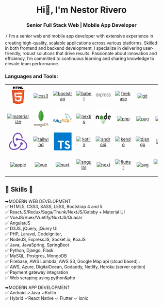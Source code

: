 <h1 align="center">Hi👋, I'm Nestor Rivero</h1>
<h3 align="center">Senior Full Stack Web | Mobile App Developer</h3>
⚡ I’m a senior web and mobile app developer with extensive experience in creating high-quality, scalable applications across various platforms. Skilled in both frontend and backend development, I specialize in delivering user-friendly, robust solutions that drive results. Passionate about innovation and efficiency, I’m committed to continuous learning and sharing knowledge to elevate team performance.

<h3>Languages and Tools:</h3>

<table align="center">
    <tbody>
        <tr>
            <td align="center" width="70" height="70">
                <a href="https://www.w3.org/html/" target="_blank" rel="noreferrer">
                    <img src="https://raw.githubusercontent.com/devicons/devicon/master/icons/html5/html5-original-wordmark.svg"
                        alt="html5" width="60" height="60" />
                </a>
            </td>
            <td align="center" width="70" height="70">
                <a href="https://www.w3schools.com/css/" target="_blank" rel="noreferrer">
                    <img src="https://github.com/NikitaRaik/NikitaRaik/raw/main/git%20profile%20icons/css_aladdinGene.png"
                        alt="css3" width="60" height="60" />
                </a>
            </td>
            <td align="center" width="70" height="70">
                <a href="https://getbootstrap.com" target="_blank" rel="noreferrer">
                    <img src="https://github.com/NikitaRaik/NikitaRaik/raw/main/git%20profile%20icons/bootstrap_aladdinGene.png"
                        alt="bootstrap" width="60" height="60" />
                </a>
            </td>
            <td align="center" width="70" height="70">
                <a href="https://babeljs.io/" target="_blank" rel="noreferrer">
                    <img src="https://www.vectorlogo.zone/logos/babeljs/babeljs-icon.svg" alt="babel" width="60"
                        height="60" />
                </a>
            </td>
            <td align="center" width="70" height="70">
                <a href="https://expressjs.com" target="_blank" rel="noreferrer">
                    <img src="https://raw.githubusercontent.com/devicons/devicon/master/icons/express/express-original-wordmark.svg"
                        alt="express" width="60" height="60" />
                </a>
            </td>
            <td align="center" width="70" height="70">
                <a href="https://firebase.google.com/" target="_blank" rel="noreferrer">
                    <img src="https://github.com/NikitaRaik/NikitaRaik/raw/main/git%20profile%20icons/firebase_aladdinGene.webp"
                        alt="firebase" width="60" height="60" />
                </a>
            </td>
            <td align="center" width="70" height="70">
                <a href="https://git-scm.com/" target="_blank" rel="noreferrer">
                    <img src="https://github.com/NikitaRaik/NikitaRaik/raw/main/git%20profile%20icons/git_aladdinGene.gif"
                        alt="git" width="60" height="60" />
                </a>
            </td>
            <td align="center" width="70" height="70">
                <a href="https://www.java.com" target="_blank" rel="noreferrer">
                    <img src="https://github.com/NikitaRaik/NikitaRaik/raw/main/git%20profile%20icons/java_aladdinGene.gif"
                        alt="java" width="60" height="60" />
                </a>
            </td>
            <td align="center" width="70" height="70">
                <a href="https://developer.mozilla.org/en-US/docs/Web/JavaScript" target="_blank" rel="noreferrer">
                    <img src="https://github.com/NikitaRaik/NikitaRaik/raw/main/git%20profile%20icons/javascript_aladdinGene.gif"
                        alt="javascript" width="60" height="60" />
                </a>
            </td>
            <td align="center" width="70" height="70">
                <a href="https://www.linux.org/" target="_blank" rel="noreferrer">
                    <img src="https://raw.githubusercontent.com/devicons/devicon/master/icons/linux/linux-original.svg"
                        alt="linux" width="60" height="60" />
                </a>
            </td>
        </tr>
        <tr>
            <td align="center" width="70" height="70">
                <a href="https://materializecss.com/" target="_blank" rel="noreferrer">
                    <img src="https://raw.githubusercontent.com/prplx/svg-logos/5585531d45d294869c4eaab4d7cf2e9c167710a9/svg/materialize.svg"
                        alt="materialize" width="60" height="60" />
                </a>
            </td>
            <td align="center" width="70" height="70">
                <a href="https://www.mongodb.com/" target="_blank" rel="noreferrer">
                    <img src="https://raw.githubusercontent.com/devicons/devicon/master/icons/mongodb/mongodb-original-wordmark.svg"
                        alt="mongodb" width="60" height="60" />
                </a>
            </td>
            <td align="center" width="70" height="70">
                <a href="https://www.mysql.com/" target="_blank" rel="noreferrer">
                    <img src="https://raw.githubusercontent.com/devicons/devicon/master/icons/mysql/mysql-original-wordmark.svg"
                        alt="mysql" width="60" height="60" />
                </a>
            </td>
            <td align="center" width="70" height="70">
                <a href="https://nextjs.org/" target="_blank" rel="noreferrer">
                    <img src="https://cdn.worldvectorlogo.com/logos/nextjs-2.svg" alt="nextjs" width="60" height="60" />
                </a>
            </td>
            <td align="center" width="70" height="70">
                <a href="https://nodejs.org" target="_blank" rel="noreferrer">
                    <img src="https://raw.githubusercontent.com/devicons/devicon/master/icons/nodejs/nodejs-original-wordmark.svg"
                        alt="nodejs" width="60" height="60" />
                </a>
            </td>
            <td align="center" width="70" height="70">
                <a href="https://www.php.net" target="_blank" rel="noreferrer">
                    <img src="https://github.com/NikitaRaik/NikitaRaik/raw/main/git%20profile%20icons/php_aladdinGene.gif"
                        alt="php" width="60" height="60" />
                </a>
            </td>
            <td align="center" width="70" height="70">
                <a href="https://pugjs.org" target="_blank" rel="noreferrer">
                    <img src="https://cdn.worldvectorlogo.com/logos/pug.svg" alt="pug" width="60" height="60" />
                </a>
            </td>
            <td align="center" width="70" height="70">
                <a href="https://www.python.org" target="_blank" rel="noreferrer">
                    <img src="https://github.com/NikitaRaik/NikitaRaik/raw/main/git%20profile%20icons/python_aladdinGene.gif"
                        alt="python" width="60" height="60" />
                </a>
            </td>
            <td align="center" width="70" height="70">
                <a href="https://reactjs.org/" target="_blank" rel="noreferrer">
                    <img src="https://github.com/NikitaRaik/NikitaRaik/raw/main/git%20profile%20icons/react_aladdinGene.gif"
                        alt="react" width="60" height="60" />
                </a>
            </td>
            <td align="center" width="70" height="70">
                <a href="" target="_blank" rel="noreferrer">
                    <img
                        src="https://github.com/NikitaRaik/NikitaRaik/raw/main/git%20profile%20icons/flask_aladdinGene.png" />
                </a>
            </td>
        </tr>
        <tr>
            <td align="center" width="70" height="70">
                <a href="https://redux.js.org" target="_blank" rel="noreferrer">
                    <img src="https://raw.githubusercontent.com/devicons/devicon/master/icons/redux/redux-original.svg"
                        alt="redux" width="60" height="60" />
                </a>
            </td>
            <td align="center" width="70" height="70">
                <a href="https://tailwindcss.com/" target="_blank" rel="noreferrer">
                    <img src="https://www.vectorlogo.zone/logos/tailwindcss/tailwindcss-icon.svg" alt="tailwind"
                        width="60" height="60" />
                </a>
            </td>
            <td align="center" width="70" height="70">
                <a href="https://www.typescriptlang.org/" target="_blank" rel="noreferrer">
                    <img src="https://raw.githubusercontent.com/devicons/devicon/master/icons/typescript/typescript-original.svg"
                        alt="typescript" width="60" height="60" />
                </a>
            </td>
            <td align="center" width="70" height="70">
                <a href="#kotlin">
                    <img src="https://github.com/NikitaRaik/NikitaRaik/raw/main/git%20profile%20icons/Kotlin_aladdinGene.jfif"
                        width="60" alt="kotlin" style="max-width: 100%;">
                </a>
            </td>
            <td align="center" width="70" height="70">
                <a href="#android">
                    <img src="https://github.com/NikitaRaik/NikitaRaik/raw/main/git%20profile%20icons/android_aladdinGene.gif"
                        width="60" alt="android" style="max-width: 100%;">
                </a>
            </td>
            <td align="center" width="70" height="70">
                <a href="#kendo">
                    <img src="https://github.com/NikitaRaik/NikitaRaik/raw/main/git%20profile%20icons/kendo_aladdinGene.webp"
                        width="60" alt="kendo" style="max-width: 100%;">
                </a>
            </td>
            <td align="center" width="70" height="70">
                <a href="#django">
                    <img src="https://github.com/NikitaRaik/NikitaRaik/raw/main/git%20profile%20icons/django_aladdinGene.png"
                        width="60" alt="django" style="max-width: 100%;">
                </a>
            </td>
            <td align="center" width="70" height="70">
                <a href="#laravel">
                    <img src="https://github.com/NikitaRaik/NikitaRaik/raw/main/git%20profile%20icons/laravel_aladdinGene.jpeg"
                        width="60" alt="laravel" style="max-width: 100%;">
                </a>
            </td>
            <td align="center" width="70" height="70">
                <a href="#c#">
                    <img src="https://github.com/NikitaRaik/NikitaRaik/raw/main/git%20profile%20icons/csharp_aladdinGene.png"
                        width="60" alt="c#" style="max-width: 100%;">
                </a>
            </td>
            <td align="center" width="70" height="70">
                <a href="#C++">
                    <img src="https://github.com/NikitaRaik/NikitaRaik/raw/main/git%20profile%20icons/c++_aladdinGene.png"
                        width="60" alt="flutter" style="max-width: 100%;">
                </a>
            </td>
        </tr>
        <tr>
            <td align="center" width="70" height="70">
                <a href="#apple">
                    <img src="https://github.com/NikitaRaik/NikitaRaik/raw/main/git%20profile%20icons/apple_aladdinGene.gif"
                        width="60" alt="apple" style="max-width: 100%;">
                </a>
            </td>
            <td align="center" width="70" height="70">
                <a href="#vue">
                    <img src="https://github.com/NikitaRaik/NikitaRaik/raw/main/git%20profile%20icons/vue1_aladdinGene.gif"
                        width="60" alt="vue" style="max-width: 100%;">
                </a>
            </td>
            <td align="center" width="70" height="70">
                <a href="#nuxt">
                    <img src="https://github.com/NikitaRaik/NikitaRaik/raw/main/git%20profile%20icons/nuxt_aladdinGene.avif"
                        width="60" alt="nuxt" style="max-width: 100%;">
                </a>
            </td>
            <td align="center" width="70" height="70">
                <a href="#angular">
                    <img src="https://github.com/NikitaRaik/NikitaRaik/raw/main/git%20profile%20icons/angular_aladdinGene.gif"
                        width="60" alt="angular" style="max-width: 100%;">
                </a>
            </td>
            <td align="center" width="70" height="70">
                <a href="#next">
                    <img src="https://github.com/NikitaRaik/NikitaRaik/raw/main/git%20profile%20icons/next_aladdinGene.png"
                        width="60" alt="next" style="max-width: 100%;">
                </a>
            </td>
            <td align="center" width="70" height="70">
                <a href="#flutter">
                    <img src="https://github.com/NikitaRaik/NikitaRaik/raw/main/git%20profile%20icons/flutter_aladdinGene.gif"
                        width="60" alt="flutter" style="max-width: 100%;">
                </a>
            </td>
            <td align="center" width="70" height="70">
                <a href="#svg">
                    <img src="https://github.com/NikitaRaik/NikitaRaik/raw/main/git%20profile%20icons/svg_aladdinGene.gif"
                        width="60" alt="svg" style="max-width: 100%;">
                </a>
            </td>
            <td align="center" width="70" height="70">
                <a href="#codeigniter">
                    <img src="https://github.com/NikitaRaik/NikitaRaik/raw/main/git%20profile%20icons/codeigniter_aladdinGene.png"
                        width="60" alt="codeigniter" style="max-width: 100%;">
                </a>
            </td>
            <td align="center" width="70" height="70">
                <a href="#aws">
                    <img src="https://github.com/NikitaRaik/NikitaRaik/raw/main/git%20profile%20icons/aws_aladdinGene.gif"
                        width="60" alt="aws" style="max-width: 100%;">
                </a>
            </td>
            <td align="center" width="70" height="70">
                <a href="#typescript">
                    <img src="https://github.com/NikitaRaik/NikitaRaik/raw/main/git%20profile%20icons/ts_aladdinGene.gif"
                        width="60" alt="typescript" style="max-width: 100%;">
                </a>
            </td>
        </tr>
    </tbody>
</table>
<h2>🌱 Skills 🌱</h2>
➡MODERN WEB DEVELOPMENT<br />
✅ HTML5, CSS3, SASS, LESS, Bootstrap 4 and 5<br />
✅ ReactJS/Redux/Saga/Thunk/NextJS/Gatsby + Material UI<br />
✅ VueJS/Vuex/Vuetify/NuxtJS/Quasar<br />
✅ AngularJS<br />
✅ D3JS, jQuery, jQuery UI<br />
✅ PHP, Laravel, CodeIgniter,<br />
✅ NodeJS, ExpressJS, Socket.io, KoaJS<br />
✅ Java, JavaSpring, SpringBoot<br />
✅ Python, Django, Flask<br />
✅ MySQL, Postgres, MongoDB<br />
✅ Firebase, AWS Lambda, AWS S3, Google Map api (cloud based) .<br />
✅ AWS, Azure, DigitalOcean, Godaddy, Netlify, Heroku (server option) <br />
✅ Payment gateway integration<br />
✅ Web scraping using python&php<br />

➡MODERN APP DEVELOPMENT<br />
✅ Android ✓Java ✓Kotlin<br />
✅ Hybrid ✓React Native ✓ Flutter ✓ ionic<br />
